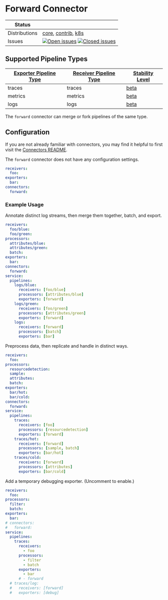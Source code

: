 # Forward Connector

<!-- status autogenerated section -->
| Status        |           |
| ------------- |-----------|
| Distributions | [core], [contrib], [k8s] |
| Issues        | [![Open issues](https://img.shields.io/github/issues-search/open-telemetry/opentelemetry-collector?query=is%3Aissue%20is%3Aopen%20label%3Aconnector%2Fforward%20&label=open&color=orange&logo=opentelemetry)](https://github.com/open-telemetry/opentelemetry-collector/issues?q=is%3Aopen+is%3Aissue+label%3Aconnector%2Fforward) [![Closed issues](https://img.shields.io/github/issues-search/open-telemetry/opentelemetry-collector?query=is%3Aissue%20is%3Aclosed%20label%3Aconnector%2Fforward%20&label=closed&color=blue&logo=opentelemetry)](https://github.com/open-telemetry/opentelemetry-collector/issues?q=is%3Aclosed+is%3Aissue+label%3Aconnector%2Fforward) |

[beta]: https://github.com/open-telemetry/opentelemetry-collector#beta
[core]: https://github.com/open-telemetry/opentelemetry-collector-releases/tree/main/distributions/otelcol
[contrib]: https://github.com/open-telemetry/opentelemetry-collector-releases/tree/main/distributions/otelcol-contrib
[k8s]: https://github.com/open-telemetry/opentelemetry-collector-releases/tree/main/distributions/otelcol-k8s

## Supported Pipeline Types

| [Exporter Pipeline Type] | [Receiver Pipeline Type] | [Stability Level] |
| ------------------------ | ------------------------ | ----------------- |
| traces | traces | [beta] |
| metrics | metrics | [beta] |
| logs | logs | [beta] |

[Exporter Pipeline Type]: https://github.com/open-telemetry/opentelemetry-collector/blob/main/connector/README.md#exporter-pipeline-type
[Receiver Pipeline Type]: https://github.com/open-telemetry/opentelemetry-collector/blob/main/connector/README.md#receiver-pipeline-type
[Stability Level]: https://github.com/open-telemetry/opentelemetry-collector#stability-levels
<!-- end autogenerated section -->

The `forward` connector can merge or fork pipelines of the same type.

## Configuration

If you are not already familiar with connectors, you may find it helpful to first visit the [Connectors README].

The `forward` connector does not have any configuration settings.

```yaml
receivers:
  foo:
exporters:
  bar:
connectors:
  forward:
```

### Example Usage

Annotate distinct log streams, then merge them together, batch, and export.

```yaml
receivers:
  foo/blue:
  foo/green:
processors:
  attributes/blue:
  attributes/green:
  batch:
exporters:
  bar:
connectors:
  forward:
service:
  pipelines:
    logs/blue:
      receivers: [foo/blue]
      processors: [attributes/blue]
      exporters: [forward]
    logs/green:
      receivers: [foo/green]
      processors: [attributes/green]
      exporters: [forward]
    logs:
      receivers: [forward]
      processors: [batch]
      exporters: [bar]
```

Preprocess data, then replicate and handle in distinct ways.

```yaml
receivers:
  foo:
processors:
  resourcedetection:
  sample:
  attributes:
  batch:
exporters:
  bar/hot:
  bar/cold:
connectors:
  forward:
service:
  pipelines:
    traces:
      receivers: [foo]
      processors: [resourcedetection]
      exporters: [forward]
    traces/hot:
      receivers: [forward]
      processors: [sample, batch]
      exporters: [bar/hot]
    traces/cold:
      receivers: [forward]
      processors: [attributes]
      exporters: [bar/cold]
```

Add a temporary debugging exporter. (Uncomment to enable.)

```yaml
receivers:
  foo:
processors:
  filter:
  batch:
exporters:
  bar:
# connectors:
#   forward:
service:
  pipelines:
    traces:
      receivers:
        - foo
      processors:
        - filter
        - batch
      exporters:
        - bar
      # - forward
  # traces/log:
  #   receivers: [forward]
  #   exporters: [debug]
```

[Connectors README]:../README.md
